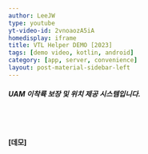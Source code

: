 ```yaml
---
author: LeeJW
type: youtube
yt-video-id: 2vnoaozA5iA
homedisplay: iframe
title: VTL Helper DEMO [2023]
tags: [demo video, kotlin, android]
category: [app, server, convenience]
layout: post-material-sidebar-left
---
```

##### UAM 이착륙 보장 및 위치 제공 시스템입니다.
<br><br>
#### [데모]